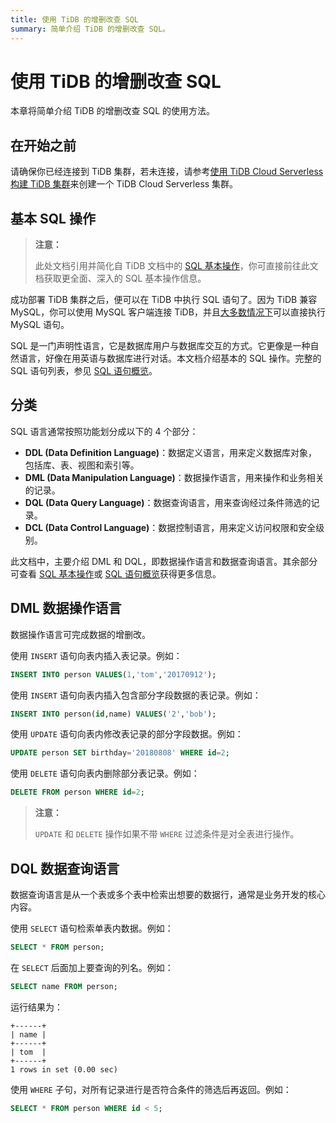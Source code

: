 ```yaml
---
title: 使用 TiDB 的增删改查 SQL
summary: 简单介绍 TiDB 的增删改查 SQL。
---
```


# 使用 TiDB 的增删改查 SQL

本章将简单介绍 TiDB 的增删改查 SQL 的使用方法。

## 在开始之前

请确保你已经连接到 TiDB 集群，若未连接，请参考[使用 TiDB Cloud Serverless 构建 TiDB 集群](/develop/dev-guide-build-cluster-in-cloud.md#第-1-步创建-tidb-cloud-serverless-集群)来创建一个 TiDB Cloud Serverless 集群。

## 基本 SQL 操作

> **注意：**
>
> 此处文档引用并简化自 TiDB 文档中的 [SQL 基本操作](/basic-sql-operations.md)，你可直接前往此文档获取更全面、深入的 SQL 基本操作信息。

成功部署 TiDB 集群之后，便可以在 TiDB 中执行 SQL 语句了。因为 TiDB 兼容 MySQL，你可以使用 MySQL 客户端连接 TiDB，并且[大多数情况下](/mysql-compatibility.md)可以直接执行 MySQL 语句。

SQL 是一门声明性语言，它是数据库用户与数据库交互的方式。它更像是一种自然语言，好像在用英语与数据库进行对话。本文档介绍基本的 SQL 操作。完整的 SQL 语句列表，参见 [SQL 语句概览](/sql-statements/sql-statement-overview.md)。

## 分类

SQL 语言通常按照功能划分成以下的 4 个部分：

- **DDL (Data Definition Language)**：数据定义语言，用来定义数据库对象，包括库、表、视图和索引等。
- **DML (Data Manipulation Language)**：数据操作语言，用来操作和业务相关的记录。
- **DQL (Data Query Language)**：数据查询语言，用来查询经过条件筛选的记录。
- **DCL (Data Control Language)**：数据控制语言，用来定义访问权限和安全级别。

此文档中，主要介绍 DML 和 DQL，即数据操作语言和数据查询语言。其余部分可查看 [SQL 基本操作](/basic-sql-operations.md)或 [SQL 语句概览](/sql-statements/sql-statement-overview.md)获得更多信息。

## DML 数据操作语言

数据操作语言可完成数据的增删改。

使用 `INSERT` 语句向表内插入表记录。例如：

```sql
INSERT INTO person VALUES(1,'tom','20170912');
```

使用 `INSERT` 语句向表内插入包含部分字段数据的表记录。例如：

```sql
INSERT INTO person(id,name) VALUES('2','bob');
```

使用 `UPDATE` 语句向表内修改表记录的部分字段数据。例如：

```sql
UPDATE person SET birthday='20180808' WHERE id=2;
```

使用 `DELETE` 语句向表内删除部分表记录。例如：

```sql
DELETE FROM person WHERE id=2;
```

> **注意：**
>
> `UPDATE` 和 `DELETE` 操作如果不带 `WHERE` 过滤条件是对全表进行操作。

## DQL 数据查询语言

数据查询语言是从一个表或多个表中检索出想要的数据行，通常是业务开发的核心内容。

使用 `SELECT` 语句检索单表内数据。例如：

```sql
SELECT * FROM person;
```

在 `SELECT` 后面加上要查询的列名。例如：

```sql
SELECT name FROM person;
```

运行结果为：

```
+------+
| name |
+------+
| tom  |
+------+
1 rows in set (0.00 sec)
```

使用 `WHERE` 子句，对所有记录进行是否符合条件的筛选后再返回。例如：

```sql
SELECT * FROM person WHERE id < 5;
```
